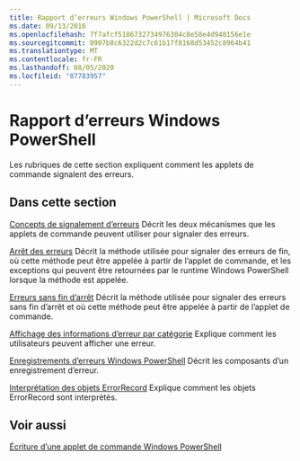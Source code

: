 ```yaml
---
title: Rapport d’erreurs Windows PowerShell | Microsoft Docs
ms.date: 09/13/2016
ms.openlocfilehash: 7f7afcf5186732734976304c8e58e4d940156e1e
ms.sourcegitcommit: 0907b8c6322d2c7c61b17f8168d53452c8964b41
ms.translationtype: MT
ms.contentlocale: fr-FR
ms.lasthandoff: 08/05/2020
ms.locfileid: "87783957"
---
```

# <a name="windows-powershell-error-reporting"></a>Rapport d’erreurs Windows PowerShell

Les rubriques de cette section expliquent comment les applets de commande signalent des erreurs.

## <a name="in-this-section"></a>Dans cette section

[Concepts de signalement d’erreurs](./error-reporting-concepts.md) Décrit les deux mécanismes que les applets de commande peuvent utiliser pour signaler des erreurs.

[Arrêt des erreurs](./terminating-errors.md) Décrit la méthode utilisée pour signaler des erreurs de fin, où cette méthode peut être appelée à partir de l’applet de commande, et les exceptions qui peuvent être retournées par le runtime Windows PowerShell lorsque la méthode est appelée.

[Erreurs sans fin d’arrêt](./non-terminating-errors.md) Décrit la méthode utilisée pour signaler des erreurs sans fin d’arrêt et où cette méthode peut être appelée à partir de l’applet de commande.

[Affichage des informations d’erreur par catégorie](./displaying-error-information.md) Explique comment les utilisateurs peuvent afficher une erreur.

[Enregistrements d’erreurs Windows PowerShell](./windows-powershell-error-records.md) Décrit les composants d’un enregistrement d’erreur.

[Interprétation des objets ErrorRecord](./interpreting-errorrecord-objects.md) Explique comment les objets ErrorRecord sont interprétés.

## <a name="see-also"></a>Voir aussi

[Écriture d’une applet de commande Windows PowerShell](./writing-a-windows-powershell-cmdlet.md)
